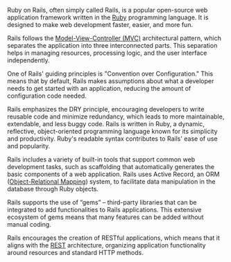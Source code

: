 Ruby on Rails, often simply called Rails, is a popular open-source web application framework written in the [Ruby](../programming/ror.md) programming language. It is designed to make web development faster, easier, and more fun.

Rails follows the [Model-View-Controller (MVC)](../misc/mvc.md) architectural pattern, which separates the application into three interconnected parts. This separation helps in managing resources, processing logic, and the user interface independently.

One of Rails' guiding principles is "Convention over Configuration." This means that by default, Rails makes assumptions about what a developer needs to get started with an application, reducing the amount of configuration code needed.

Rails emphasizes the DRY principle, encouraging developers to write reusable code and minimize redundancy, which leads to more maintainable, extendable, and less buggy code. Rails is written in Ruby, a dynamic, reflective, object-oriented programming language known for its simplicity and productivity. Ruby's readable syntax contributes to Rails' ease of use and popularity.

Rails includes a variety of built-in tools that support common web development tasks, such as scaffolding that automatically generates the basic components of a web application. Rails uses Active Record, an ORM ([Object-Relational Mapping](../programming/orp.md)) system, to facilitate data manipulation in the database through Ruby objects.

Rails supports the use of “gems” – third-party libraries that can be integrated to add functionalities to Rails applications. This extensive ecosystem of gems means that many features can be added without manual coding.
 
Rails encourages the creation of RESTful applications, which means that it aligns with the [REST](../web/restapis.md) architecture, organizing application functionality around resources and standard HTTP methods.


